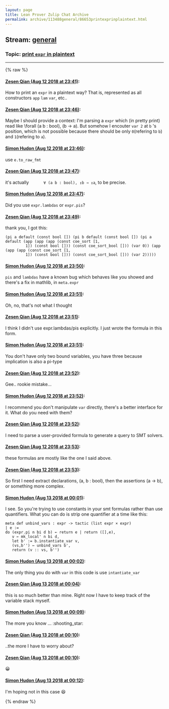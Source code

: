 ```yaml
---
layout: page
title: Lean Prover Zulip Chat Archive 
permalink: archive/113488general/86653printexprinplaintext.html
---
```


## Stream: [general](index.html)
### Topic: [print `expr` in plaintext](86653printexprinplaintext.html)

---


{% raw %}
#### [ Zesen Qian (Aug 12 2018 at 23:41)](https://leanprover.zulipchat.com/#narrow/stream/113488-general/topic/print%20%60expr%60%20in%20plaintext/near/132012147):
How to print an `expr` in a plaintext way? That is, represented as all constructors `app` `lam` `var`, etc..

#### [ Zesen Qian (Aug 12 2018 at 23:46)](https://leanprover.zulipchat.com/#narrow/stream/113488-general/topic/print%20%60expr%60%20in%20plaintext/near/132012314):
Maybe I should provide a context: I'm parsing a `expr` which (in pretty print) read like \forall (a b : bool), (b -> a). But somehow I encouter `var 2` at `b` 's position, which is not possible because there should be only `0`(refering to `b`) and `1`(refering to `a`).

#### [ Simon Hudon (Aug 12 2018 at 23:46)](https://leanprover.zulipchat.com/#narrow/stream/113488-general/topic/print%20%60expr%60%20in%20plaintext/near/132012324):
use `e.to_raw_fmt`

#### [ Zesen Qian (Aug 12 2018 at 23:47)](https://leanprover.zulipchat.com/#narrow/stream/113488-general/topic/print%20%60expr%60%20in%20plaintext/near/132012325):
it's actually `      ∀ (a b : bool), ↥b → ↥a`, to be precise.

#### [ Simon Hudon (Aug 12 2018 at 23:47)](https://leanprover.zulipchat.com/#narrow/stream/113488-general/topic/print%20%60expr%60%20in%20plaintext/near/132012338):
Did you use `expr.lambdas` or `expr.pis`?

#### [ Zesen Qian (Aug 12 2018 at 23:49)](https://leanprover.zulipchat.com/#narrow/stream/113488-general/topic/print%20%60expr%60%20in%20plaintext/near/132012398):
thank you, I got this: 
```
(pi a default (const bool []) (pi b default (const bool []) (pi a default (app (app (app (const coe_sort [1,
         1]) (const bool [])) (const coe_sort_bool [])) (var 0)) (app (app (app (const coe_sort [1,
         1]) (const bool [])) (const coe_sort_bool [])) (var 2)))))
```

#### [ Simon Hudon (Aug 12 2018 at 23:50)](https://leanprover.zulipchat.com/#narrow/stream/113488-general/topic/print%20%60expr%60%20in%20plaintext/near/132012450):
`pis` and `lambdas` have a known bug which behaves like you showed and there's a fix in mathlib, in `meta.expr`

#### [ Simon Hudon (Aug 12 2018 at 23:51)](https://leanprover.zulipchat.com/#narrow/stream/113488-general/topic/print%20%60expr%60%20in%20plaintext/near/132012460):
Oh, no, that's not what I thought

#### [ Zesen Qian (Aug 12 2018 at 23:51)](https://leanprover.zulipchat.com/#narrow/stream/113488-general/topic/print%20%60expr%60%20in%20plaintext/near/132012463):
I think I didn't use expr.lambdas/pis explicitly. I just wrote the formula in this form.

#### [ Simon Hudon (Aug 12 2018 at 23:51)](https://leanprover.zulipchat.com/#narrow/stream/113488-general/topic/print%20%60expr%60%20in%20plaintext/near/132012467):
You don't have only two bound variables, you have three because implication is also a pi-type

#### [ Zesen Qian (Aug 12 2018 at 23:52)](https://leanprover.zulipchat.com/#narrow/stream/113488-general/topic/print%20%60expr%60%20in%20plaintext/near/132012512):
Gee.. rookie mistake...

#### [ Simon Hudon (Aug 12 2018 at 23:52)](https://leanprover.zulipchat.com/#narrow/stream/113488-general/topic/print%20%60expr%60%20in%20plaintext/near/132012515):
I recommend you don't manipulate `var` directly, there's a better interface for it. What do you need with them?

#### [ Zesen Qian (Aug 12 2018 at 23:52)](https://leanprover.zulipchat.com/#narrow/stream/113488-general/topic/print%20%60expr%60%20in%20plaintext/near/132012516):
I need to parse a user-provided formula to generate a query to SMT solvers.

#### [ Zesen Qian (Aug 12 2018 at 23:53)](https://leanprover.zulipchat.com/#narrow/stream/113488-general/topic/print%20%60expr%60%20in%20plaintext/near/132012523):
these formulas are mostly like the one I said above.

#### [ Zesen Qian (Aug 12 2018 at 23:53)](https://leanprover.zulipchat.com/#narrow/stream/113488-general/topic/print%20%60expr%60%20in%20plaintext/near/132012524):
So first I need extract declarations, (a, b : bool), then the assertions (a -> b), or something more complex.

#### [ Simon Hudon (Aug 13 2018 at 00:01)](https://leanprover.zulipchat.com/#narrow/stream/113488-general/topic/print%20%60expr%60%20in%20plaintext/near/132012721):
I see. So you're trying to use constants in your smt formulas rather than use quantifiers. What you can do is strip one quantifier at a time like this:

```lean
meta def unbind_vars : expr -> tactic (list expr × expr)
| e :=
do (expr.pi n bi d b) ← return e | return ([],e),
   v ← mk_local' n bi d,
   let b' := b.instantiate_var v,
   (vs,b'') ← unbind_vars b',
   return (v :: vs, b'')
```

#### [ Simon Hudon (Aug 13 2018 at 00:02)](https://leanprover.zulipchat.com/#narrow/stream/113488-general/topic/print%20%60expr%60%20in%20plaintext/near/132012763):
The only thing you do with `var` in this code is use `intantiate_var`

#### [ Zesen Qian (Aug 13 2018 at 00:04)](https://leanprover.zulipchat.com/#narrow/stream/113488-general/topic/print%20%60expr%60%20in%20plaintext/near/132012813):
this is so much better than mine. Right now I have to keep track of the variable stack myself.

#### [ Simon Hudon (Aug 13 2018 at 00:09)](https://leanprover.zulipchat.com/#narrow/stream/113488-general/topic/print%20%60expr%60%20in%20plaintext/near/132012925):
The more you know ... :shooting_star:

#### [ Zesen Qian (Aug 13 2018 at 00:10)](https://leanprover.zulipchat.com/#narrow/stream/113488-general/topic/print%20%60expr%60%20in%20plaintext/near/132012975):
..the more I have to worry about?

#### [ Zesen Qian (Aug 13 2018 at 00:10)](https://leanprover.zulipchat.com/#narrow/stream/113488-general/topic/print%20%60expr%60%20in%20plaintext/near/132012978):
:grinning:

#### [ Simon Hudon (Aug 13 2018 at 00:12)](https://leanprover.zulipchat.com/#narrow/stream/113488-general/topic/print%20%60expr%60%20in%20plaintext/near/132013027):
I'm hoping not in this case :laughing:


{% endraw %}
